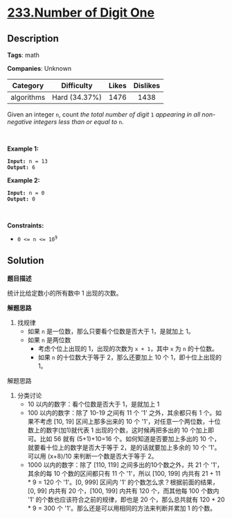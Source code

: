 # [233.Number of Digit One](https://leetcode.com/problems/number-of-digit-one/description/)

## Description

**Tags**: math

**Companies**: Unknown

|  Category  |  Difficulty   | Likes | Dislikes |
| :--------: | :-----------: | :---: | :------: |
| algorithms | Hard (34.37%) | 1476  |   1438   |

<p>Given an integer <code>n</code>, count <em>the total number of digit </em><code>1</code><em> appearing in all non-negative integers less than or equal to</em> <code>n</code>.</p>
<p>&nbsp;</p>
<p><strong class="example">Example 1:</strong></p>
<pre><code><strong>Input:</strong> n = 13
<strong>Output:</strong> 6</code></pre>
<p><strong class="example">Example 2:</strong></p>
<pre><code><strong>Input:</strong> n = 0
<strong>Output:</strong> 0</code></pre>
<p>&nbsp;</p>
<p><strong>Constraints:</strong></p>
<ul>
  <li><code>0 &lt;= n &lt;= 10<sup>9</sup></code></li>
</ul>

## Solution

**题目描述**

统计比给定数小的所有数中 1 出现的次数。

**解题思路**

1. 找规律
   - 如果 `n` 是一位数，那么只要看个位数是否大于 1，是就加上 1。
   - 如果 `n` 是两位数
     - 考虑个位上出现的 1，出现的次数为 `x + 1`，其中 `x` 为 `n` 的十位数。
     - 如果 `n` 的十位数大于等于 2，那么还要加上 10 个 1，即十位上出现的 1。

解题思路

1. 分类讨论
   - 10 以内的数字：看个位数是否大于 1，是就加上 1
   - 100 以内的数字：除了 10-19 之间有 11 个 '1' 之外，其余都只有 1 个。如果不考虑 [10, 19] 区间上那多出来的 10 个 '1'，对任意一个两位数，十位数上的数字(加1)就代表 1 出现的个数，这时候再把多出的 10 个加上即可。比如 56 就有 (5+1)+10=16 个。如何知道是否要加上多出的 10 个，就要看十位上的数字是否大于等于 2，是的话就要加上多余的 10 个 '1'。可以用 (x+8)/10 来判断一个数是否大于等于 2。
   - 1000 以内的数字：除了 [110, 119] 之间多出的10个数之外，共 21 个 '1'，其余的每 10 个数的区间都只有 11 个 '1'，所以 [100, 199] 内共有 21 + 11 * 9 = 120 个 '1'。[0, 999] 区间内 '1' 的个数怎么求？根据前面的结果，[0, 99] 内共有 20 个，[100, 199] 内共有 120 个，而其他每 100 个数内 '1' 的个数也应该符合之前的规律，即也是 20 个，那么总共就有 120 + 20 * 9 = 300 个 '1'。那么还是可以用相同的方法来判断并累加 1 的个数。

